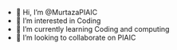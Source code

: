 - 👋 Hi, I’m @MurtazaPIAIC
- 👀 I’m interested in Coding
- 🌱 I’m currently learning Coding and computing
- 💞️ I’m looking to collaborate on PIAIC



